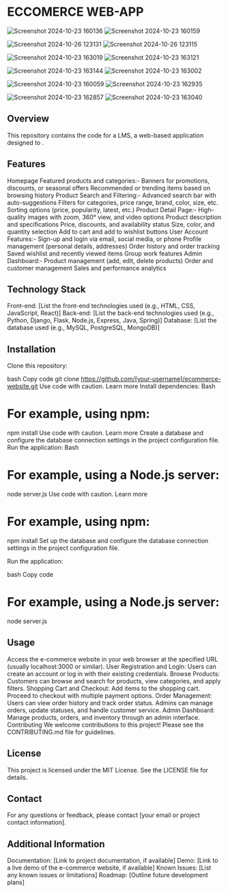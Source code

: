# ECCOMERCE WEB-APP

![Screenshot 2024-10-23 160136](https://github.com/user-attachments/assets/a3138b36-23ae-42a2-b326-8830f5ecbcb3) ![Screenshot 2024-10-23 160159](https://github.com/user-attachments/assets/1fe3fc09-cdb7-4e0a-b790-363da2f9a5d8)

![Screenshot 2024-10-26 123131](https://github.com/user-attachments/assets/f3ccc0ad-70de-4b86-bfc3-a8eddcd984b4) ![Screenshot 2024-10-26 123115](https://github.com/user-attachments/assets/74fabd58-9e54-4100-9117-bb33c0d7eba6)

![Screenshot 2024-10-23 163019](https://github.com/user-attachments/assets/85b3a0c4-ad2f-4baf-bbff-32143f65d16c) ![Screenshot 2024-10-23 163121](https://github.com/user-attachments/assets/0074edb6-0483-4c6f-8e19-6c7ebd262663)

![Screenshot 2024-10-23 163144](https://github.com/user-attachments/assets/b498399b-f259-4e71-bc68-ed241b0a0a3d) ![Screenshot 2024-10-23 163002](https://github.com/user-attachments/assets/f17812d5-ab60-46df-80ad-34a53418ab51)

![Screenshot 2024-10-23 160059](https://github.com/user-attachments/assets/a91b8e15-9e7c-472c-b7d0-2324eac92fd0) ![Screenshot 2024-10-23 162935](https://github.com/user-attachments/assets/215e5e0c-bc69-451a-98ad-ae9639379c20)

![Screenshot 2024-10-23 162857](https://github.com/user-attachments/assets/26380da5-90d4-4c6f-bd55-0724924a843d) ![Screenshot 2024-10-23 163040](https://github.com/user-attachments/assets/50f14cbe-130a-4582-b452-e5cf35a564c4)


## Overview


This repository contains the code for a LMS, a web-based application designed to .

## Features

Homepage
Featured products and categories:-
Banners for promotions, discounts, or seasonal offers
Recommended or trending items based on browsing history
Product Search and Filtering:-
Advanced search bar with auto-suggestions
Filters for categories, price range, brand, color, size, etc.
Sorting options (price, popularity, latest, etc.)
Product Detail Page:-
High-quality images with zoom, 360° view, and video options
Product description and specifications
Price, discounts, and availability status
Size, color, and quantity selection
Add to cart and add to wishlist buttons
User Account Features:-
Sign-up and login via email, social media, or phone
Profile management (personal details, addresses)
Order history and order tracking
Saved wishlist and recently viewed items
Group work features
Admin Dashboard:-
Product management (add, edit, delete products)
Order and customer management
Sales and performance analytics
## Technology Stack

Front-end: [List the front-end technologies used (e.g., HTML, CSS, JavaScript, React)]
Back-end: [List the back-end technologies used (e.g., Python, Django, Flask, Node.js, Express, Java, Spring)]
Database: [List the database used (e.g., MySQL, PostgreSQL, MongoDB)]

## Installation
Clone this repository:

bash
Copy code
git clone https://github.com/[your-username]/ecommerce-website.git
Use code with caution. Learn more
Install dependencies:
Bash
# For example, using npm:
npm install
Use code with caution. Learn more
Create a database and configure the database connection settings in the project configuration file.
Run the application:
Bash
# For example, using a Node.js server:
node server.js
Use code with caution. Learn more
# For example, using npm:
npm install
Set up the database and configure the database connection settings in the project configuration file.

Run the application:

bash
Copy code
# For example, using a Node.js server:
node server.js
## Usage
Access the e-commerce website in your web browser at the specified URL (usually localhost:3000 or similar).
User Registration and Login: Users can create an account or log in with their existing credentials.
Browse Products: Customers can browse and search for products, view categories, and apply filters.
Shopping Cart and Checkout:
Add items to the shopping cart.
Proceed to checkout with multiple payment options.
Order Management:
Users can view order history and track order status.
Admins can manage orders, update statuses, and handle customer service.
Admin Dashboard: Manage products, orders, and inventory through an admin interface.
Contributing
We welcome contributions to this project! Please see the CONTRIBUTING.md file for guidelines.

## License
This project is licensed under the MIT License. See the LICENSE file for details.

## Contact
For any questions or feedback, please contact [your email or project contact information].

## Additional Information
Documentation: [Link to project documentation, if available]
Demo: [Link to a live demo of the e-commerce website, if available]
Known Issues: [List any known issues or limitations]
Roadmap: [Outline future development plans]
